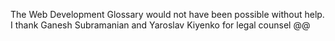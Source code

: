 The Web Development Glossary would not have been possible without help. I thank Ganesh Subramanian and 
Yaroslav Kiyenko for legal counsel @@